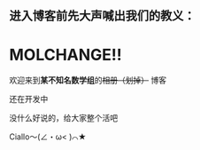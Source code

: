 ## 进入博客前先大声喊出我们的教义：

# MOLCHANGE!!

欢迎来到**某不知名数学组**的~~相册（划掉）~~ 博客

还在开发中

没什么好说的，给大家整个活吧

Ciallo～(∠・ω< )⌒★
